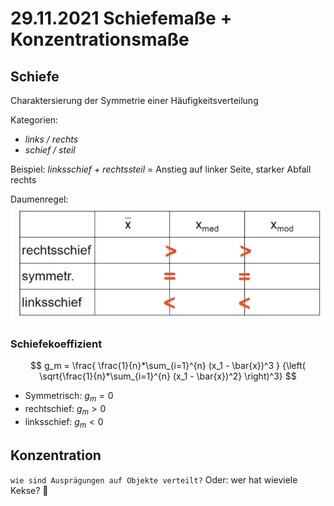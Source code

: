# 29.11.2021 Schiefemaße + Konzentrationsmaße



## Schiefe

Charaktersierung der Symmetrie einer Häufigkeitsverteilung

Kategorien: 

- *links / rechts*
- *schief / steil*

Beispiel: *linksschief + rechtssteil* = Anstieg auf linker Seite, starker Abfall rechts

Daumenregel: ![21-11-29_12-07](../images/21-11-29_12-07.jpg)



### Schiefekoeffizient

$$
g_m = \frac{
\frac{1}{n}*\sum_{i=1}^{n} (x_1 - \bar{x})^3
}
{\left(
\sqrt{\frac{1}{n}*\sum_{i=1}^{n} (x_1 - \bar{x})^2}
\right)^3}
$$

- Symmetrisch: $g_m = 0$
- rechtschief: $g_m > 0$
- linksschief: $g_m < 0$ 



## Konzentration

`wie sind Ausprägungen auf Objekte verteilt?` Oder: wer hat wieviele Kekse? :cookie:



